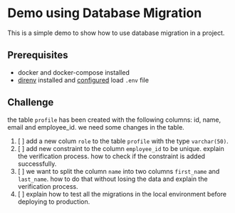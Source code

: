 # Demo using Database Migration

This is a simple demo to show how to use database migration in a project.

## Prerequisites
- docker and docker-compose installed
- [direnv](https://direnv.net/) installed and [configured](https://direnv.net/man/direnv.toml.1.html#codeloaddotenvcode) load `.env` file


## Challenge
the table `profile` has been created with the following columns:
id, name, email and employee_id. we need some changes in the table.

1. [ ] add a new colum `role` to the table `profile` with the type `varchar(50)`.
1. [ ] add new constraint to the column `employee_id` to be unique. explain the verification process. how to check if the constraint is added successfully.
1. [ ] we want to split the column `name` into two columns `first_name` and `last_name`. how to do that without losing the data and explain the verification process.
1. [ ] explain how to test all the migrations in the local environment before deploying to production.


